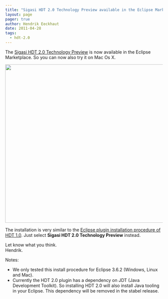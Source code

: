 ```yaml
---
title: "Sigasi HDT 2.0 Technology Preview available in the Eclipse MarketPlace"
layout: page 
pager: true
author: Hendrik Eeckhaut
date: 2011-04-28
tags: 
  - hdt-2.0
---
```

<div class="content">
<p>The <a href="/panel/sigasi_2_0">Sigasi HDT 2.0 Technology Preview</a> is now available in the Eclipse Marketplace. So you can now also try it on Mac Os X.</p><p><span class="inline inline-center"><img src="http://www.sigasi.com/sites/www.sigasi.com/files/images/MarketPlace.png" alt="" title="" class="image image-_original " width="560" height="506"/></span></p><p>The installation is very similar to the <a href="http://localhost/install_plugin_36" class="elf-external elf-icon">Eclipse plugin installation procedure of HDT 1.0</a>. Just select <strong>Sigasi HDT 2.0 Technology Preview</strong> instead.</p><p>Let know what you think.<br/>Hendrik.</p><p>Notes:</p><ul><li> We only tested this install procedure for Eclipse 3.6.2 (Windows, Linux and Mac).</li><li> Currently the HDT 2.0 plugin has a dependency on JDT (Java Development Toolkit). So installing HDT 2.0 will also install Java tooling in your Eclipse. This dependency will be removed in the stabel release.</li></ul>  </div>

